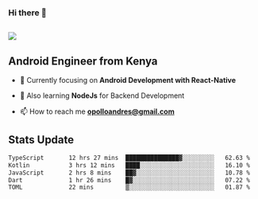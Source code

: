 ### Hi there 👋
<h2 align="left"><img src="https://readme-typing-svg.herokuapp.com?color='blue'&lines=I'm+Andrew+Opollo😊;Welcome+to+my+Github😜"> </h2>

## Android Engineer from Kenya


- 🌱 Currently focusing on **Android Development with React-Native**

- 🔭 Also learning **NodeJs** for Backend Development

- 📫 How to reach me **opolloandres@gmail.com**


## Stats Update
<!--START_SECTION:waka-->

```txt
TypeScript       12 hrs 27 mins  ███████████████▓░░░░░░░░░   62.63 %
Kotlin           3 hrs 12 mins   ████░░░░░░░░░░░░░░░░░░░░░   16.10 %
JavaScript       2 hrs 8 mins    ██▓░░░░░░░░░░░░░░░░░░░░░░   10.78 %
Dart             1 hr 26 mins    █▓░░░░░░░░░░░░░░░░░░░░░░░   07.22 %
TOML             22 mins         ▒░░░░░░░░░░░░░░░░░░░░░░░░   01.87 %
```

<!--END_SECTION:waka-->


